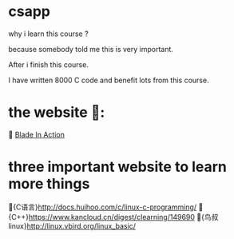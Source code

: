 # csapp
why i learn this course ?

because somebody told me this is very important. 

After i finish this course. 

I have written 8000 C code and benefit lots from this course.

# the website 📘:
📘 <a href="https://nju-ics.gitbooks.io/ics2017-programming-assignment/content/" target="_blank">Blade In Action</a> 


# three important website to learn more things 

🐾{C语言}http://docs.huihoo.com/c/linux-c-programming/
🐾{C++}https://www.kancloud.cn/digest/clearning/149690
🐾{鸟叔linux}http://linux.vbird.org/linux_basic/

